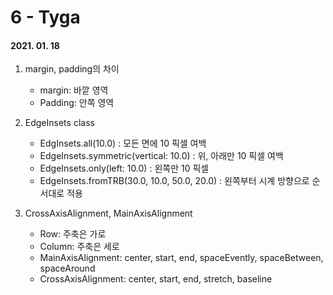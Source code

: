 6 - Tyga
========
#### 2021. 01. 18

1. margin, padding의 차이
    - margin: 바깥 영역
    - Padding: 안쪽 영역 
2. EdgeInsets class
    - EdgInsets.all(10.0) : 모든 면에 10 픽셀 여백
    - EdgeInsets.symmetric(vertical: 10.0) : 위, 아래만 10 픽셀 여백
    - EdgeInsets.only(left: 10.0) : 왼쪽만 10 픽셀
    - EdgeInsets.fromTRB(30.0, 10.0, 50.0, 20.0) : 왼쪽부터 시계 방향으로 순서대로 적용

3. CrossAxisAlignment, MainAxisAlignment
    - Row: 주축은 가로
    - Column: 주축은 세로
    - MainAxisAlignment: center, start, end, spaceEvently, spaceBetween, spaceAround
    - CrossAxisAlignment: center, start, end, stretch, baseline
